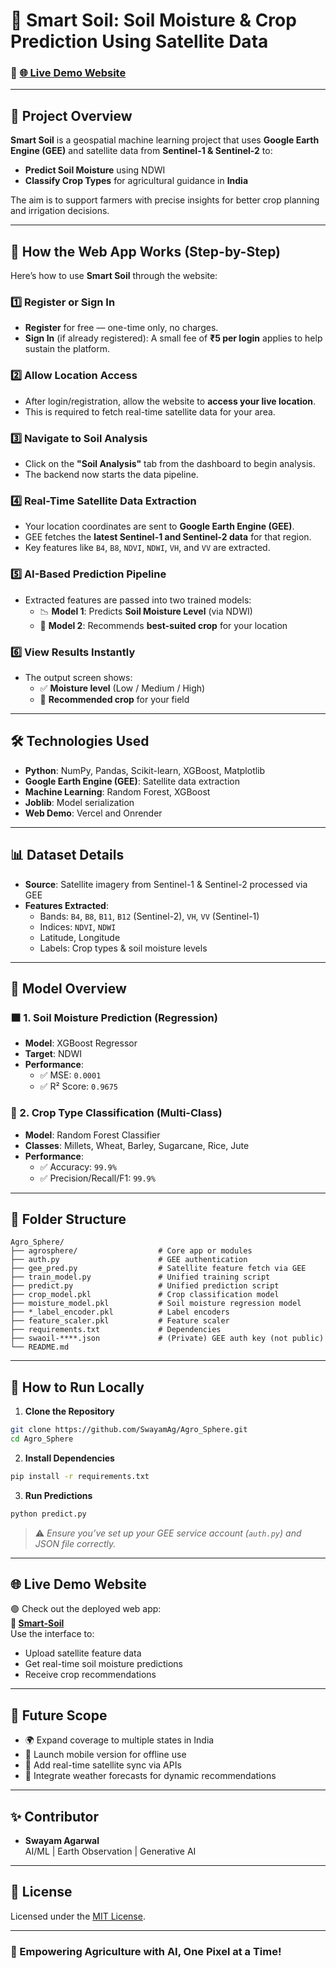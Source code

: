 
# 🌾 Smart Soil: Soil Moisture & Crop Prediction Using Satellite Data

### 🔗 [🌐 Live Demo Website](https://soils.vercel.app/)  

---

## 📌 Project Overview  
**Smart Soil** is a geospatial machine learning project that uses **Google Earth Engine (GEE)** and satellite data from **Sentinel-1 & Sentinel-2** to:  
- **Predict Soil Moisture** using NDWI  
- **Classify Crop Types** for agricultural guidance in **India**

The aim is to support farmers with precise insights for better crop planning and irrigation decisions.

---

## 🧪 How the Web App Works (Step-by-Step)

Here’s how to use **Smart Soil** through the website:

### 1️⃣ Register or Sign In
- **Register** for free — one-time only, no charges.
- **Sign In** (if already registered): A small fee of **₹5 per login** applies to help sustain the platform.

### 2️⃣ Allow Location Access
- After login/registration, allow the website to **access your live location**.
- This is required to fetch real-time satellite data for your area.

### 3️⃣ Navigate to Soil Analysis
- Click on the **"Soil Analysis"** tab from the dashboard to begin analysis.
- The backend now starts the data pipeline.

### 4️⃣ Real-Time Satellite Data Extraction
- Your location coordinates are sent to **Google Earth Engine (GEE)**.
- GEE fetches the **latest Sentinel-1 and Sentinel-2 data** for that region.
- Key features like `B4`, `B8`, `NDVI`, `NDWI`, `VH`, and `VV` are extracted.

### 5️⃣ AI-Based Prediction Pipeline
- Extracted features are passed into two trained models:
  - 📉 **Model 1**: Predicts **Soil Moisture Level** (via NDWI)
  - 🌱 **Model 2**: Recommends **best-suited crop** for your location

### 6️⃣ View Results Instantly
- The output screen shows:
  - ✅ **Moisture level** (Low / Medium / High)
  - 🌾 **Recommended crop** for your field

---

## 🛠️ Technologies Used
- **Python**: NumPy, Pandas, Scikit-learn, XGBoost, Matplotlib
- **Google Earth Engine (GEE)**: Satellite data extraction
- **Machine Learning**: Random Forest, XGBoost
- **Joblib**: Model serialization
- **Web Demo**: Vercel and Onrender 

---

## 📊 Dataset Details
- **Source**: Satellite imagery from Sentinel-1 & Sentinel-2 processed via GEE  
- **Features Extracted**:
  - Bands: `B4`, `B8`, `B11`, `B12` (Sentinel-2), `VH`, `VV` (Sentinel-1)
  - Indices: `NDVI`, `NDWI`
  - Latitude, Longitude
  - Labels: Crop types & soil moisture levels

---

## 🧠 Model Overview

### 🟫 1. Soil Moisture Prediction (Regression)
- **Model**: XGBoost Regressor  
- **Target**: NDWI  
- **Performance**:
  - ✅ MSE: `0.0001`
  - ✅ R² Score: `0.9675`

### 🌾 2. Crop Type Classification (Multi-Class)
- **Model**: Random Forest Classifier  
- **Classes**: Millets, Wheat, Barley, Sugarcane, Rice, Jute  
- **Performance**:
  - ✅ Accuracy: `99.9%`
  - ✅ Precision/Recall/F1: `99.9%`

---

## 📁 Folder Structure
```
Agro_Sphere/
├── agrosphere/                  # Core app or modules
├── auth.py                      # GEE authentication
├── gee_pred.py                  # Satellite feature fetch via GEE
├── train_model.py               # Unified training script
├── predict.py                   # Unified prediction script
├── crop_model.pkl               # Crop classification model
├── moisture_model.pkl           # Soil moisture regression model
├── *_label_encoder.pkl          # Label encoders
├── feature_scaler.pkl           # Feature scaler
├── requirements.txt             # Dependencies
├── swaoil-****.json             # (Private) GEE auth key (not public)
└── README.md
```

---

## 🚀 How to Run Locally

1. **Clone the Repository**
```bash
git clone https://github.com/SwayamAg/Agro_Sphere.git
cd Agro_Sphere
```

2. **Install Dependencies**
```bash
pip install -r requirements.txt
```

3. **Run Predictions**
```bash
python predict.py
```

> ⚠️ _Ensure you’ve set up your GEE service account (`auth.py`) and JSON file correctly._

---

## 🌐 Live Demo Website

🟢 Check out the deployed web app:  
**🔗 [Smart-Soil](https://soils.vercel.app/)**  
Use the interface to:
- Upload satellite feature data
- Get real-time soil moisture predictions
- Receive crop recommendations

---

## 🔮 Future Scope
- 🌍 Expand coverage to multiple states in India  
- 📲 Launch mobile version for offline use  
- 📡 Add real-time satellite sync via APIs  
- 🧠 Integrate weather forecasts for dynamic recommendations

---

## ✨ Contributor
- **Swayam Agarwal**  
  AI/ML | Earth Observation | Generative AI

---

## 📄 License
Licensed under the [MIT License](LICENSE).

---

### 🌱 Empowering Agriculture with AI, One Pixel at a Time!
